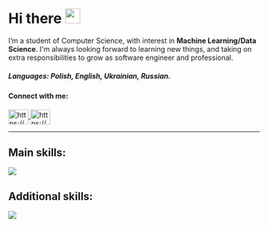 <h1>
  Hi there
  <img src="https://media.giphy.com/media/hvRJCLFzcasrR4ia7z/giphy.gif" width="30px"/>
</h1>

I’m a student of Computer Science, with interest in <strong>Machine Learning/Data Science</strong>. I'm always looking forward to 
learning new things, and taking on extra responsibilities to grow as software engineer and professional.

<h5>Languages: Polish, English, Ukrainian, Russian.</h5>

<h4 align="left">Connect with me:</h4>

<p align="left">
  <a href="https://www.linkedin.com/in/andrii-norets-49a4902b7/" target="blank">
    <img align="center" src="https://raw.githubusercontent.com/rahuldkjain/github-profile-readme-generator/master/src/images/icons/Social/linked-in-alt.svg" 
      alt="https://www.linkedin.com/in/andrii-norets-49a4902b7/" height="30" width="40"/>
  </a>
  
  <a href="https://www.facebook.com/profile.php?id=100079249780545" target="blank">
    <img align="center" src="https://raw.githubusercontent.com/rahuldkjain/github-profile-readme-generator/master/src/images/icons/Social/facebook.svg" 
      alt="https://www.facebook.com/profile.php?id=100079249780545" height="30" width="40"/>
  </a>
</p>

---

<h2 align="left">Main skills:</h2>

<p align="left">
  <a href="https://skillicons.dev">
    <img src="https://skillicons.dev/icons?i=python,pytorch,django" />
  </a>
</p>

<h2 align="left">Additional skills:</h2>

<p align="left">
  <a href="https://skillicons.dev">
    <img src="https://skillicons.dev/icons?i=mysql,java,c,cpp,cs,html,css,bootstrap,git,latex" />
  </a>
</p>
